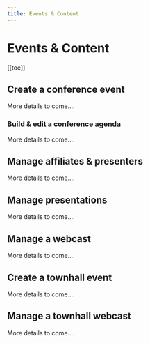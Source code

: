 ```yaml
---
title: Events & Content
---
```


# Events & Content

[[toc]]

## Create a conference event

More details to come....

### Build & edit a conference agenda

More details to come....

## Manage affiliates & presenters

More details to come....

## Manage presentations

More details to come....

## Manage a webcast

More details to come....

## Create a townhall event

More details to come....

## Manage a townhall webcast

More details to come....